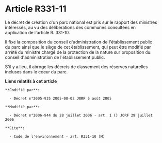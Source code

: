 # Article R331-11

Le décret de création d'un parc national est pris sur le rapport des ministres intéressés, au vu des délibérations des
communes consultées en application de l'article R. 331-10.

Il fixe la composition du conseil d'administration de l'établissement public du parc ainsi que le siège de cet établissement,
qui peut être modifié par arrêté du ministre chargé de la protection de la nature sur proposition du conseil d'administration
de l'établissement public.

S'il y a lieu, il abroge les décrets de classement des réserves naturelles incluses dans le coeur du parc.

**Liens relatifs à cet article**

	**Codifié par**:

	  - Décret n°2005-935 2005-08-02 JORF 5 août 2005

	**Modifié par**:

	  - Décret n°2006-944 du 28 juillet 2006 - art. 1 () JORF 29 juillet 2006

	**Cite**:

	  - Code de l'environnement - art. R331-10 (M)
